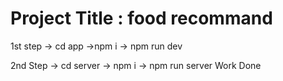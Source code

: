 # Project Title : food recommand 

1st step -> cd app ->npm i -> npm run dev 


2nd Step -> cd server -> npm i -> npm run server
Work Done
